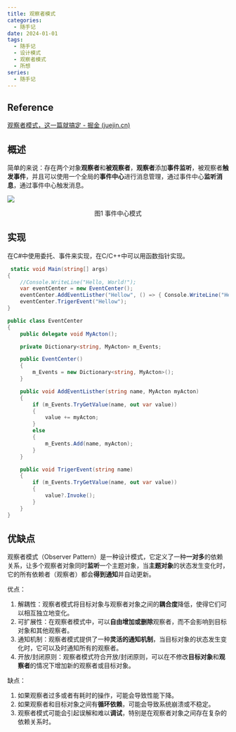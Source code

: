 ```yaml
---
title: 观察者模式
categories:
  - 随手记
date: 2024-01-01
tags:
  - 随手记
  - 设计模式
  - 观察者模式
  - 所想
series:
  - 随手记
---
```

## Reference

[观察者模式，这一篇就搞定 - 掘金 (juejin.cn)](https://juejin.cn/post/6844904100459446285)

## 概述

简单的来说：存在两个对象**观察者**和**被观察者**，**观察者**添加**事件监听**，被观察者**触发事件**，并且可以使用一个全局的**事件中心**进行消息管理，通过事件中心**监听消息**，通过事件中心触发消息。

![](/images/posts/B0132602E90833C337CFDEE0940595DA.jpg)
<center>图1 事件中心模式</center>

## 实现

在C#中使用委托、事件来实现，在C/C++中可以用函数指针实现。

```C#
 static void Main(string[] args)
{
	//Console.WriteLine("Hello, World!");
	var eventCenter = new EventCenter();
	eventCenter.AddEventListher("Hellow", () => { Console.WriteLine("Hellow"); });
	eventCenter.TrigerEvent("Hellow");
}

public class EventCenter
{
	public delegate void MyActon();

	private Dictionary<string, MyActon> m_Events;

	public EventCenter()
	{
		m_Events = new Dictionary<string, MyActon>();
	}

	public void AddEventListher(string name, MyActon myActon)
	{
		if (m_Events.TryGetValue(name, out var value))
		{
			value += myActon;
		}
		else
		{
			m_Events.Add(name, myActon);
		}
	}

	public void TrigerEvent(string name)
	{
		if (m_Events.TryGetValue(name, out var value))
		{
			value?.Invoke();
		}
	}
}
```

## 优缺点

观察者模式（Observer Pattern）是一种设计模式，它定义了一种**一对多**的依赖关系，让多个观察者对象同时**监听**一个主题对象，当**主题对象**的状态发生变化时，它的所有依赖者（观察者）都会**得到通知**并自动更新。

优点：
1. 解耦性：观察者模式将目标对象与观察者对象之间的**耦合度**降低，使得它们可以相互独立地变化。
2. 可扩展性：在观察者模式中，可以**自由增加或删除**观察者，而不会影响到目标对象和其他观察者。
3. 通知机制：观察者模式提供了一种**灵活的通知机制**，当目标对象的状态发生变化时，它可以及时通知所有的观察者。
4. 开放/封闭原则：观察者模式符合开放/封闭原则，可以在不修改**目标对象**和**观察者**的情况下增加新的观察者或目标对象。

缺点：
1. 如果观察者过多或者有耗时的操作，可能会导致性能下降。
2. 如果观察者和目标对象之间有**循环依赖**，可能会导致系统崩溃或不稳定。
3. 观察者模式可能会引起误解和难以**调试**，特别是在观察者对象之间存在复杂的依赖关系时。